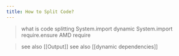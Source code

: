 ```yaml
---
title: How to Split Code?
---
```

> what is code splitting
> System.import
> dynamic System.import
> require.ensure
> AMD require

> see also [[Output]]
> see also [[dynamic dependencies]]
